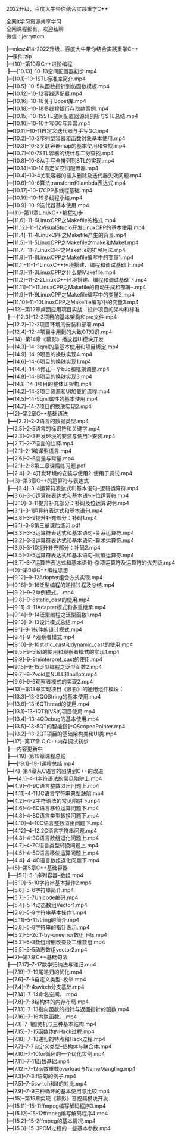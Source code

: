 2022升级，百度大牛带你结合实践重学C++

全网it学习资源共享学习<br>全网课程都有，欢迎私聊<br>微信：jerryttom<br>

┣━mksz414-2022升级，百度大牛带你结合实践重学C++<br> ┣━课件.zip<br> ┣━{10}–第10章C++进阶编程<br> ┣━[10.13]–10-13空间配置器初步.mp4<br> ┣━[10.1]–10-1STL标准库简介.mp4<br> ┣━[10.5]–10-5从函数指针到仿函数模板.mp4<br> ┣━[10.12]–10-12容器适配器.mp4<br> ┣━[10.16]–10-16关于Boost库.mp4<br> ┣━[10.18]–10-18多线程银行存取款案例.mp4<br> ┣━[10.15]–10-15STL空间配置器源码剖析与STL总结.mp4<br> ┣━[10.10]–10-10手写GC与异常.mp4<br> ┣━[10.11]–10-11自定义迭代器与手写GC.mp4<br> ┣━[10.2]–10-2序列型容器和函数对象基本使用.mp4<br> ┣━[10.3]–10-3关联容器map的基本使用和查找.mp4<br> ┣━[10.7]–10-7STL容器的统计与二分查找.mp4<br> ┣━[10.8]–10-8从手写全排列到STL的实现.mp4<br> ┣━[10.14]–10-14自定义空间配置器.mp4<br> ┣━[10.4]–10-4关联容器的插入删除及迭代器失效问题.mp4<br> ┣━[10.6]–10-6算法transform和lambda表达式.mp4<br> ┣━[10.17]–10-17CPP多线程基础.mp4<br> ┣━[10.19]–10-19多线程小结.mp4<br> ┣━[10.9]–10-9迭代器基本使用.mp4<br> ┣━{11}–第11章LinuxC++编程初步<br> ┣━[11.6]–11-6LinuxCPP之Makefile的格式.mp4<br> ┣━[11.12]–11-12VisualStudio开发LinuxCPP的基本使用.mp4<br> ┣━[11.4]–11-4LinuxCPP之Makefile产生的背景.mp4<br> ┣━[11.5]–11-5LinuxCPP之Makefile之make和Makef.mp4<br> ┣━[11.7]–11-7LinuxCPP之Makefile的扩展用法.mp4<br> ┣━[11.8]–11-8LinuxCPP之Makefile编写中的变量1.mp4<br> ┣━[11.1]–11-1-1LinuxC++环境搭建、编程和调试基础上.mp4<br> ┣━[11.3]–11-3LinuxCPP之什么是Makefile.mp4<br> ┣━[11.2]–11-2-2LinuxC++环境搭建、编程和调试基础下.mp4<br> ┣━[11.11]–11-11LinuxCPP之Makefile的自动生成和部署–.mp4<br> ┣━[11.9]–11-9LinuxCPP之Makefile编写中的变量2.mp4<br> ┣━[11.10]–11-10LinuxCPP之Makefile编写中的变量3.mp4<br> ┣━{12}–第12章桌面应用项目实战：设计项目的架构和标准<br> ┣━[12.3]–12-3项目的基本架构和pro文件.mp4<br> ┣━[12.2]–12-2项目环境的安装和部署.mp4<br> ┣━[12.4]–12-4项目中用到的大致QT知识.mp4<br> ┣━{14}–第14章《慕影》播放器UI模块开发<br> ┣━[14.3]–14-3qml的最基本使用和项目绑定.mp4<br> ┣━[14.9]–14-9项目的换肤实现4.mp4<br> ┣━[14.6]–14-6项目的换肤实现1.mp4<br> ┣━[14.4]–14-4修正一个bug和框架调整.mp4<br> ┣━[14.8]–14-8项目的换肤实现3.mp4<br> ┣━[14.1]–14-1项目的整体UI架构.mp4<br> ┣━[14.2]–14-2项目资源和UI加载的流程.mp4<br> ┣━[14.5]–14-5qml属性的基本使用.mp4<br> ┣━[14.7]–14-7项目的换肤实现2.mp4<br> ┣━{2}–第2章C++基础语法<br> ┣━[2.2]–2-2语言的数据类型.mp4<br> ┣━[2.5]–2-5语言的标识符和关键字.mp4<br> ┣━[2.3]–2-3开发环境的安装与使用1-安装.mp4<br> ┣━[2.7]–2-7语言的注释.mp4<br> ┣━[2.1]–2-1编译型语言.mp4<br> ┣━[2.6]–2-6变量与常量.mp4<br> ┣━(2.1)–2-8第二章课后练习题.pdf<br> ┣━[2.4]–2-4开发环境的安装与使用2-使用于调试.mp4<br> ┣━{3}–第3章C++的运算符与表达式<br> ┣━[3.4]–3-4运算符表达式和基本语句–逻辑运算符.mp4<br> ┣━[3.6]–3-6运算符表达式和基本语句–位运算符.mp4<br> ┣━[3.10]–3-11提升补充部分：补码及位运算说明.mp4<br> ┣━[3.1]–3-1运算符表达式和基本语句.mp4<br> ┣━[3.8]–3-9提升补充部分：补码1.mp4<br> ┣━(3.1)–3-8第三章课后练习.pdf<br> ┣━[3.3]–3-3运算符表达式和基本语句–关系运算符.mp4<br> ┣━[3.2]–3-2运算符表达式和基本语句–算术运算符.mp4<br> ┣━[3.9]–3-10提升补充部分：补码2.mp4<br> ┣━[3.5]–3-5运算符表达式和基本语句–赋值运算符.mp4<br> ┣━[3.7]–3-7运算符表达式和基本语句–杂项运算符及运算符的优先级.mp4<br> ┣━{9}–第9章C++编程思想<br> ┣━[9.12]–9-12Adapter组合方式实现.mp4<br> ┣━[9.16]–9-16泛型编程的递推过程及总结.mp4<br> ┣━[9.2]–9-2单例模式。.mp4<br> ┣━[9.8]–9-8static_cast的使用.mp4<br> ┣━[9.11]–9-11Adapter模式和多重继承.mp4<br> ┣━[9.14]–9-14泛型编程之泛型函数1.mp4<br> ┣━[9.13]–9-13设计模式总结.mp4<br> ┣━[9.1]–9-1软件的设计模式.mp4<br> ┣━[9.4]–9-4观察者模式.mp4<br> ┣━[9.10]–9-10static_cast和dynamic_cast的使用.mp4<br> ┣━[9.5]–9-5list的使用和观察者模式的实现1.mp4<br> ┣━[9.9]–9-9reinterpret_cast的使用.mp4<br> ┣━[9.15]–9-15泛型编程之泛型函数2.mp4<br> ┣━[9.7]–9-7void星NULL和nullptr.mp4<br> ┣━[9.6]–9-6观察者模式的实现2.mp4<br> ┣━{13}–第13章实现项目《慕影》的通用组件模块：<br> ┣━[13.3]–13-3QQString的基本使用.mp4<br> ┣━[13.6]–13-6QThread的使用.mp4<br> ┣━[13.1]–13-1QT和VS的项目使用.mp4<br> ┣━[13.4]–13-4QDebug的基本使用.mp4<br> ┣━[13.5]–13-5QT的智能指针QScopedPointer.mp4<br> ┣━[13.2]–13-2QT项目的基础架构类和UI类.mp4<br> ┣━{17}–第17章 C,C++内存调试初步<br> ┣━内容更新中<br> ┣━{19}–第19章课程总结<br> ┣━[19.1]–19-1课程总结.mp4<br> ┣━{4}–第4章从C语言的陷阱到C++的改进<br> ┣━[4.1]–4-1字符语法的常见陷阱上.mp4<br> ┣━[4.9]–4-9C语言整数溢出问题上.mp4<br> ┣━[4.11]–4-11.1C语言字符串典型缺陷.mp4<br> ┣━[4.2]–4-2字符语法的常见陷阱下.mp4<br> ┣━[4.6]–4-6C语言移位运算问题下.mp4<br> ┣━[4.8]–4-8C语言类型转换问题下.mp4<br> ┣━[4.10]–4-10C语言整数溢出问题下.mp4<br> ┣━[4.12]–4-12.2C语言字符串问题.mp4<br> ┣━[4.3]–4-3C语言数组退化问题上.mp4<br> ┣━[4.7]–4-7C语言类型转换问题上.mp4<br> ┣━[4.5]–4-5C语言移位运算问题上.mp4<br> ┣━[4.4]–4-4C语言数组退化问题下.mp4<br> ┣━{5}–第5章C++基础容器<br> ┣━[5.1]–5-1序列容器–数组.mp4<br> ┣━[5.10]–5-10字符串基本操作2.mp4<br> ┣━[5.6]–5-6字符串简介.mp4<br> ┣━[5.7]–5-7Unicode编码.mp4<br> ┣━[5.4]–5-4动态数组Vector1.mp4<br> ┣━[5.9]–5-9字符串基本操作1.mp4<br> ┣━[5.11]–5-11string的简介.mp4<br> ┣━[5.8]–5-8字符串的指针表示.mp4<br> ┣━[5.2]–5-2off-by-oneerror数组下标.mp4<br> ┣━[5.3]–5-3数组增删改查及二维数组.mp4<br> ┣━[5.5]–5-5动态数组vector2.mp4<br> ┣━{7}–第7章C++基础句法<br> ┣━[7.17]–7-17数学归纳法与递归.mp4<br> ┣━[7.19]–7-19尾递归的优化.mp4<br> ┣━[7.6]–7-6自定义类型–枚举.mp4<br> ┣━[7.4]–7-4switch分支基础.mp4<br> ┣━[7.14]–7-14命名空间。.mp4<br> ┣━[7.8]–7-8结构体的内存布局.mp4<br> ┣━[7.13]–7-13指向函数的指针与返回指针的函数.mp4<br> ┣━[7.16]–7-16内联函数。.mp4<br> ┣━[7.1]–7-1图灵机与三种基本结构.mp4<br> ┣━[7.15]–7-15函数体的Hack过程.mp4<br> ┣━[7.18]–7-18递归的特点和Hack过程.mp4<br> ┣━[7.7]–7-7自定义类型–结构体与联合体.mp4<br> ┣━[7.10]–7-10for循环的一个优化实例.mp4<br> ┣━[7.11]–7-11函数基础.mp4<br> ┣━[7.12]–7-12函数重载overload与NameMangling.mp4<br> ┣━[7.3]–7-3if语句的例子.mp4<br> ┣━[7.5]–7-5switch和if的对比.mp4<br> ┣━[7.9]–7-9三种循环的基本使用与比较.mp4<br> ┣━{15}–第15章实现《慕影》音视频模块开发<br> ┣━[15.11]–15-11ffmpeg编写解码程序3.mp4<br> ┣━[15.12]–15-12ffmpeg编写解码程序4.mp4<br> ┣━[15.2]–15-2ffmpeg的基本情况.mp4<br> ┣━[15.3]–15-3PCM过程的一些基本参数.mp4<br> 